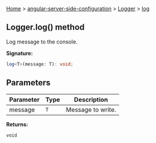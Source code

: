 [Home](./index) &gt; [angular-server-side-configuration](./angular-server-side-configuration.md) &gt; [Logger](./angular-server-side-configuration.logger.md) &gt; [log](./angular-server-side-configuration.logger.log.md)

## Logger.log() method

Log message to the console.

<b>Signature:</b>

```typescript
log<T>(message: T): void;
```

## Parameters

|  Parameter | Type | Description |
|  --- | --- | --- |
|  message | `T` | Message to write. |

<b>Returns:</b>

`void`

